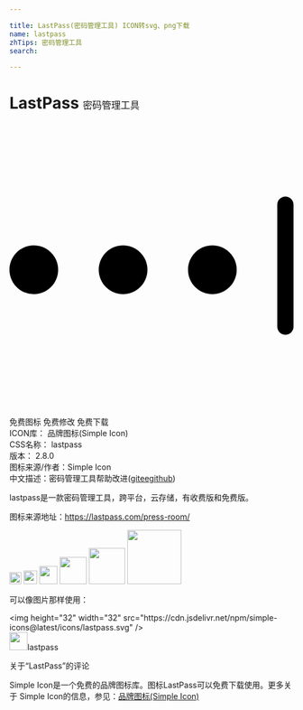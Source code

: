 ```yaml
---

title: LastPass(密码管理工具) ICON转svg、png下载
name: lastpass
zhTips: 密码管理工具
search: 

---
```


# LastPass  <small style="font-size: 60%;font-weight: 100">密码管理工具</small>

<div id="svg" class="svg-wrap">
<svg role="img" viewBox="0 0 24 24" xmlns="http://www.w3.org/2000/svg"><title>LastPass icon</title><path d="M22.629,6.857c0-0.379,0.304-0.686,0.686-0.686C23.693,6.171,24,6.483,24,6.857 v10.286c0,0.379-0.304,0.686-0.686,0.686c-0.379,0-0.686-0.312-0.686-0.686V6.857z M2.057,10.286c1.136,0,2.057,0.921,2.057,2.057 S3.193,14.4,2.057,14.4S0,13.479,0,12.343S0.921,10.286,2.057,10.286z M9.6,10.286c1.136,0,2.057,0.921,2.057,2.057 S10.736,14.4,9.6,14.4s-2.057-0.921-2.057-2.057S8.464,10.286,9.6,10.286z M17.143,10.286c1.136,0,2.057,0.921,2.057,2.057 S18.279,14.4,17.143,14.4s-2.057-0.921-2.057-2.057S16.007,10.286,17.143,10.286z"/></svg>
</div>
<detail full-name='lastpass'></detail>

<div class="detail-page">
<p>
<span><span class="badge-success badge">免费图标</span> <span class="badge-success badge">免费修改</span>  <span class="badge-success badge">免费下载</span> </span>
<br/>
<span>
ICON库：
<span class="badge-secondary badge">品牌图标(Simple Icon)</span> 
</span>
<br/>
<span>
CSS名称：
<span class="badge-secondary badge">lastpass</span> 
</span>

<br/>
<span>
版本：
<span class="badge-secondary badge">2.8.0</span> 
</span>
<br/>
<span>图标来源/作者：<span class="badge-light badge">Simple Icon</span></span> 
<br/>
<span class="zh-detail">中文描述：<span class="badge-primary badge">密码管理工具</span><span class="help-link"><span>帮助改进</span>(<a href="https://gitee.com/liuwave/icon-helper/edit/master/json/brands/lastpass.json" target="_blank" rel="noopener noreferrer">gitee</a><a href="https://github.com/liuwave/icon-helper/edit/master/json/brands/lastpass.json" target="_blank" rel="noopener noreferrer">github</a></span>)</span><br/>
</p>
</div><div class="description description alert alert-light"><p>lastpass是一款密码管理工具，跨平台，云存储，有收费版和免费版。</p><p>图标来源地址：<a href="https://lastpass.com/press-room/" target="_blank" rel="noopener noreferrer">https://lastpass.com/press-room/</a></p></div>
<div class="alert alert-dark">
<img height="21" width="21" src="https://cdn.jsdelivr.net/npm/simple-icons@latest/icons/lastpass.svg" />
<img height="24" width="24" src="https://cdn.jsdelivr.net/npm/simple-icons@latest/icons/lastpass.svg" />
<img height="32" width="32" src="https://cdn.jsdelivr.net/npm/simple-icons@latest/icons/lastpass.svg" />
<img height="48" width="48" src="https://cdn.jsdelivr.net/npm/simple-icons@latest/icons/lastpass.svg" />
<img height="64" width="64" src="https://cdn.jsdelivr.net/npm/simple-icons@latest/icons/lastpass.svg" />
<img height="96" width="96" src="https://cdn.jsdelivr.net/npm/simple-icons@latest/icons/lastpass.svg" />

</div>
<div>
  <p>可以像图片那样使用：    
  </p>
  <div class="alert alert-primary" style="font-size: 14px">
    &lt;img height="32" width="32" src="https://cdn.jsdelivr.net/npm/simple-icons@latest/icons/lastpass.svg" /&gt;
    <copy-btn content='<img height="32" width="32" src="https://cdn.jsdelivr.net/npm/simple-icons@latest/icons/lastpass.svg" />'></copy-btn>
  </div>
  <div class="alert alert-secondary">
    <img height="32" width="32" src="https://cdn.jsdelivr.net/npm/simple-icons@latest/icons/lastpass.svg" />lastpass
    <copy-btn content="lastpass" btn-title="复制图标名称"></copy-btn>
  </div>
</div>

<Vssue title="关于“LastPass”的评论" >关于“LastPass”的评论</Vssue>


<div><p>Simple Icon是一个免费的品牌图标库。图标LastPass可以免费下载使用。更多关于  Simple Icon的信息，参见：<a target="_blank" href="https://iconhelper.cn/brands.html">品牌图标(Simple Icon)</a>
</p></div>
